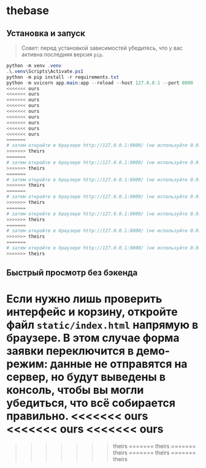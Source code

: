 ﻿# thebase

## Установка и запуск

> Совет: перед установкой зависимостей убедитесь, что у вас активна последняя версия `pip`.

```powershell
python -m venv .venv
.\.venv\Scripts\Activate.ps1
python -m pip install -r requirements.txt
python -m uvicorn app.main:app --reload --host 127.0.0.1 --port 8000
<<<<<<< ours
<<<<<<< ours
<<<<<<< ours
<<<<<<< ours
<<<<<<< ours
<<<<<<< ours
<<<<<<< ours
<<<<<<< ours
<<<<<<< ours
=======
# затем откройте в браузере http://127.0.0.1:8000/ (не используйте 0.0.0.0)
>>>>>>> theirs
=======
# затем откройте в браузере http://127.0.0.1:8000/ (не используйте 0.0.0.0)
>>>>>>> theirs
=======
# затем откройте в браузере http://127.0.0.1:8000/ (не используйте 0.0.0.0)
>>>>>>> theirs
=======
# затем откройте в браузере http://127.0.0.1:8000/ (не используйте 0.0.0.0)
>>>>>>> theirs
=======
# затем откройте в браузере http://127.0.0.1:8000/ (не используйте 0.0.0.0)
>>>>>>> theirs
=======
# затем откройте в браузере http://127.0.0.1:8000/ (не используйте 0.0.0.0)
>>>>>>> theirs
=======
# затем откройте в браузере http://127.0.0.1:8000/ (не используйте 0.0.0.0)
>>>>>>> theirs
```

## Быстрый просмотр без бэкенда

Если нужно лишь проверить интерфейс и корзину, откройте файл `static/index.html` напрямую в браузере. В этом случае форма заявки переключится в демо-режим: данные не отправятся на сервер, но будут выведены в консоль, чтобы вы могли убедиться, что всё собирается правильно.
<<<<<<< ours
<<<<<<< ours
<<<<<<< ours
=======
>>>>>>> theirs
=======
>>>>>>> theirs
=======
>>>>>>> theirs
=======
>>>>>>> theirs
=======
>>>>>>> theirs

